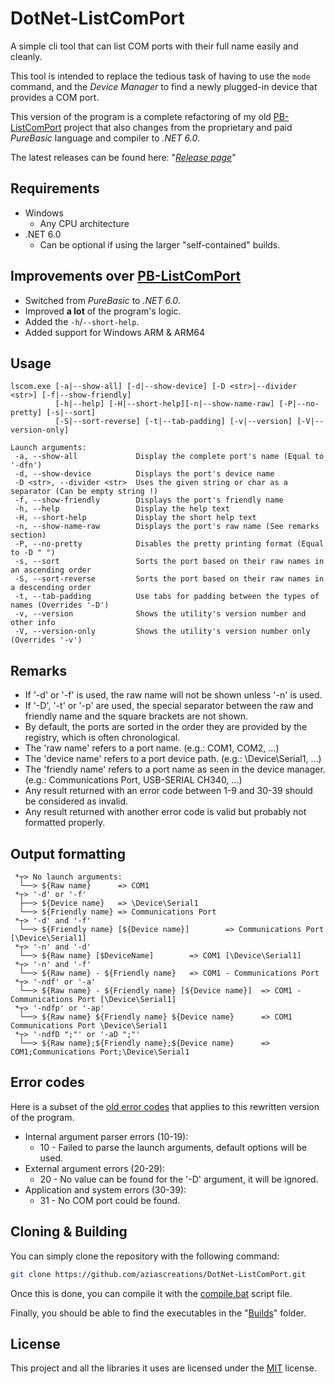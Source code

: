 # DotNet-ListComPort

A simple cli tool that can list COM ports with their full name easily and cleanly.

This tool is intended to replace the tedious task of having to use the `mode` command, and the *Device Manager* to find
a newly plugged-in device that provides a COM port.

This version of the program is a complete refactoring of my old [PB-ListComPort](https://github.com/aziascreations/PB-ListComPort)
project that also changes from the proprietary and paid *PureBasic* language and compiler to *.NET 6.0*.

The latest releases can be found here: "*[Release page](https://github.com/aziascreations/DotNet-ListComPort/releases)*"

## Requirements
* Windows
  * Any CPU architecture
* .NET 6.0
  * Can be optional if using the larger "self-contained" builds.

## Improvements over [PB-ListComPort](https://github.com/aziascreations/PB-ListComPort)
* Switched from *PureBasic* to *.NET 6.0*.
* Improved **a lot** of the program's logic.
* Added the `-h`/`--short-help`.
* Added support for Windows ARM & ARM64

## Usage
```
lscom.exe [-a|--show-all] [-d|--show-device] [-D <str>|--divider <str>] [-f|--show-friendly]
          [-h|--help] [-H|--short-help][-n|--show-name-raw] [-P|--no-pretty] [-s|--sort]
          [-S|--sort-reverse] [-t|--tab-padding] [-v|--version] [-V|--version-only]

Launch arguments:
 -a, --show-all             Display the complete port's name (Equal to '-dfn')
 -d, --show-device          Displays the port's device name
 -D <str>, --divider <str>  Uses the given string or char as a separator (Can be empty string !)
 -f, --show-friendly        Displays the port's friendly name
 -h, --help                 Display the help text
 -H, --short-help           Display the short help text
 -n, --show-name-raw        Displays the port's raw name (See remarks section)
 -P, --no-pretty            Disables the pretty printing format (Equal to -D " ")
 -s, --sort                 Sorts the port based on their raw names in an ascending order
 -S, --sort-reverse         Sorts the port based on their raw names in a descending order
 -t, --tab-padding          Use tabs for padding between the types of names (Overrides '-D')
 -v, --version              Shows the utility's version number and other info
 -V, --version-only         Shows the utility's version number only (Overrides '-v')
```

## Remarks
* If '-d' or '-f' is used, the raw name will not be shown unless '-n' is used.
* If '-D', '-t' or '-p' are used, the special separator between the raw and friendly name and the square brackets are not shown.
* By default, the ports are sorted in the order they are provided by the registry, which is often chronological.
* The 'raw name' refers to a port name. (e.g.: COM1, COM2, ...)
* The 'device name' refers to a port device path. (e.g.: \Device\Serial1, ...)
* The 'friendly name' refers to a port name as seen in the device manager. (e.g.: Communications Port, USB-SERIAL CH340, ...)
* Any result returned with an error code between 1-9 and 30-39 should be considered as invalid.
* Any result returned with another error code is valid but probably not formatted properly.

## Output formatting
```
 *┬> No launch arguments:
  └──> ${Raw name}      => COM1
 *┬> '-d' or '-f'
  ├──> ${Device name}   => \Device\Serial1
  └──> ${Friendly name} => Communications Port
 *┬> '-d' and '-f'
  └──> ${Friendly name} [${Device name}]        => Communications Port [\Device\Serial1]
 *┬> '-n' and '-d'
  └──> ${Raw name} [$DeviceName]        => COM1 [\Device\Serial1]
 *┬> '-n' and '-f'
  └──> ${Raw name} - ${Friendly name}   => COM1 - Communications Port
 *┬> '-ndf' or '-a'
  └──> ${Raw name} - ${Friendly name} [${Device name}]  => COM1 - Communications Port [\Device\Serial1]
 *┬> '-ndfp' or '-ap'
  └──> ${Raw name} ${Friendly name} ${Device name}      => COM1 Communications Port \Device\Serial1
 *┬> '-ndfD ";"' or '-aD ";"'
  └──> ${Raw name};${Friendly name};${Device name}      => COM1;Communications Port;\Device\Serial1
```

## Error codes
Here is a subset of the [old error codes](https://github.com/aziascreations/PB-ListComPort#error-codes) that applies to this rewritten version of the program.

* Internal argument parser errors (10-19):
    * 10 - Failed to parse the launch arguments, default options will be used.
* External argument errors (20-29):
    * 20 - No value can be found for the '-D' argument, it will be ignored.
* Application and system errors (30-39):
    * 31 - No COM port could be found.

## Cloning & Building
You can simply clone the repository with the following command:
```bash
git clone https://github.com/aziascreations/DotNet-ListComPort.git
```

Once this is done, you can compile it with the [compile.bat](compile.bat) script file.

Finally, you should be able to find the executables in the "[Builds](Builds/)" folder.

## License
This project and all the libraries it uses are licensed under the [MIT](LICENSE) license.
